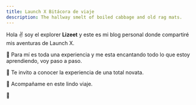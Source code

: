 ```yaml
---
title: Launch X Bitácora de viaje
description: The hallway smelt of boiled cabbage and old rag mats.
---
```


Hola ✌️  soy el explorer **Lizeet** y este es mi blog personal donde compartiré mis aventuras de Launch X.

🦋 Para mí es toda una experiencia y me esta encantando todo lo que estoy aprendiendo, voy paso a paso. 

🦋 Te invito a conocer  la experiencia de una total novata. 

🦋 Acompañame en este lindo viaje.

🚀
